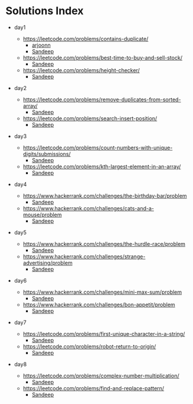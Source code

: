 # Solutions Index

- day1
    - https://leetcode.com/problems/contains-duplicate/
        - [arjoonn](code/1.1.arjoonn.py)
		- [Sandeep](code/Day_1.Q_1.Sndp.py)
    - https://leetcode.com/problems/best-time-to-buy-and-sell-stock/
		- [Sandeep](code/Day_1.Q_2.Sndp.py)
    - https://leetcode.com/problems/height-checker/
		- [Sandeep](Day_1.Q_3.Sndp.py)
- day2
    - https://leetcode.com/problems/remove-duplicates-from-sorted-array/
		- [Sandeep](code/Day_2.Q_1.Sndp.py)
    - https://leetcode.com/problems/search-insert-position/
		- [Sandeep](code/Day_2.Q_2.Sndp.py)
- day3
    - https://leetcode.com/problems/count-numbers-with-unique-digits/submissions/
		- [Sandeep](code/Day_3.Q_1.Sndp.py)
    - https://leetcode.com/problems/kth-largest-element-in-an-array/
		- [Sandeep](code/Day_3.Q_2.Sndp.py)
- day4
    - https://www.hackerrank.com/challenges/the-birthday-bar/problem
		- [Sandeep](code/Day_4.Q_1.Sndp.py)
    - https://www.hackerrank.com/challenges/cats-and-a-mouse/problem
		- [Sandeep](code/Day_4.Q_2.Sndp.py)
- day5
    - https://www.hackerrank.com/challenges/the-hurdle-race/problem
		- [Sandeep](code/Day_5.Q_1.Sndp.py)
    - https://www.hackerrank.com/challenges/strange-advertising/problem
		- [Sandeep](code/Day_5.Q_2.Sndp.py)
- day6
    - https://www.hackerrank.com/challenges/mini-max-sum/problem
		- [Sandeep](code/Day_6.Q_1.Sndp.py)
    - https://www.hackerrank.com/challenges/bon-appetit/problem
		- [Sandeep](code/Day_6.Q_2.Sndp.py)
- day7
    - https://leetcode.com/problems/first-unique-character-in-a-string/
		- [Sandeep](code/Day_7.Q_1.Sndp.py)
    - https://leetcode.com/problems/robot-return-to-origin/
		- [Sandeep](code/Day_7.Q_2.Sndp.py)
		
- day8
    - https://leetcode.com/problems/complex-number-multiplication/
		- [Sandeep](code/Day_8.Q_1.Sndp.py)
    - https://leetcode.com/problems/find-and-replace-pattern/
		- [Sandeep](code/Day_8.Q_2.Sndp.py)
